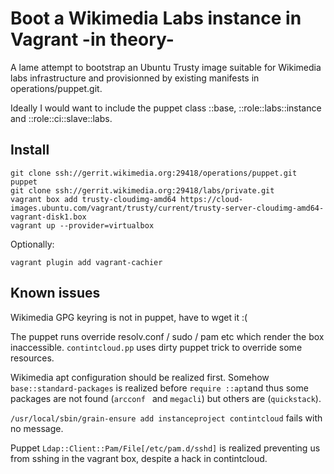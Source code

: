 Boot a Wikimedia Labs instance in Vagrant -in theory-
=====================================================

A lame attempt to bootstrap an Ubuntu Trusty image suitable for Wikimedia labs infrastructure and provisionned by existing manifests in operations/puppet.git.

Ideally I would want to include the puppet class ::base, ::role::labs::instance and ::role::ci::slave::labs.

Install
-------

    git clone ssh://gerrit.wikimedia.org:29418/operations/puppet.git puppet
	git clone ssh://gerrit.wikimedia.org:29418/labs/private.git
	vagrant box add trusty-cloudimg-amd64 https://cloud-images.ubuntu.com/vagrant/trusty/current/trusty-server-cloudimg-amd64-vagrant-disk1.box
	vagrant up --provider=virtualbox

Optionally:

	vagrant plugin add vagrant-cachier

Known issues
------------

Wikimedia GPG keyring is not in puppet, have to wget it :(

The puppet runs override resolv.conf / sudo / pam etc which render the box inaccessible. `contintcloud.pp` uses dirty puppet trick to override some resources.

Wikimedia apt configuration should be realized first. Somehow `base::standard-packages` is realized before `require ::apt`and thus some packages are not found (`arcconf ` and `megacli`) but others are (`quickstack`).

`/usr/local/sbin/grain-ensure add instanceproject contintcloud` fails with no message.

Puppet `Ldap::Client::Pam/File[/etc/pam.d/sshd]` is realized preventing us from sshing in the vagrant box, despite a hack in contintcloud.
